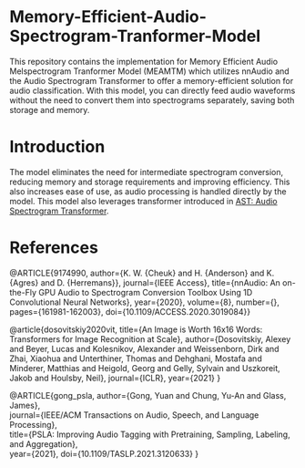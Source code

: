 # Memory-Efficient-Audio-Spectrogram-Tranformer-Model

This repository contains the implementation for Memory Efficient Audio Melspectrogram Tranformer Model (MEAMTM) which utilizes nnAudio and the Audio Spectrogram Transformer to offer a memory-efficient solution for audio classification. With this model, you can directly feed audio waveforms without the need to convert them into spectrograms separately, saving both storage and memory.

# Introduction
The model eliminates the need for intermediate spectrogram conversion, reducing memory and storage requirements and improving efficiency. This also increases ease of use, as audio processing is handled directly by the model. This model also leverages transformer introduced in [AST: Audio Spectrogram Transformer](https://arxiv.org/abs/2104.01778).

# References

@ARTICLE{9174990, author={K. W. {Cheuk} and H. {Anderson} and K. {Agres} and D. {Herremans}}, journal={IEEE Access}, title={nnAudio: An on-the-Fly GPU Audio to Spectrogram Conversion Toolbox Using 1D Convolutional Neural Networks}, year={2020}, volume={8}, number={}, pages={161981-162003}, doi={10.1109/ACCESS.2020.3019084}}

@article{dosovitskiy2020vit,
  title={An Image is Worth 16x16 Words: Transformers for Image Recognition at Scale},
  author={Dosovitskiy, Alexey and Beyer, Lucas and Kolesnikov, Alexander and Weissenborn, Dirk and Zhai, Xiaohua and Unterthiner, Thomas and  Dehghani, Mostafa and Minderer, Matthias and Heigold, Georg and Gelly, Sylvain and Uszkoreit, Jakob and Houlsby, Neil},
  journal={ICLR},
  year={2021}
}

@ARTICLE{gong_psla, 
    author={Gong, Yuan and Chung, Yu-An and Glass, James},  
    journal={IEEE/ACM Transactions on Audio, Speech, and Language Processing},   
    title={PSLA: Improving Audio Tagging with Pretraining, Sampling, Labeling, and Aggregation},   
    year={2021}, 
    doi={10.1109/TASLP.2021.3120633}
}
